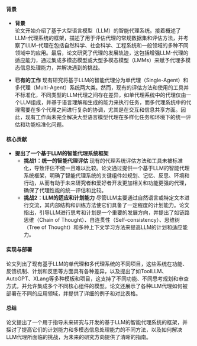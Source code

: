 #### 背景
- **背景**       
    论文开始介绍了基于大型语言模型（LLM）的智能代理系统。接着概述了LLM-代理系统的框架，描述了用于评估代理的常规数据集和评估方法，并考察了LLM-代理在包括自然科学、社会科学、工程系统和一般领域的多种不同领域中的应用。最后，论文研究了代理的发展轨迹，这包括增强LLM-代理的适应能力，通过集成多模态模型或大型多模态模型（LMMs）来赋予代理多模态信息处理能力，并解决遇到的挑战。

- **已有的工作**
    现有研究将基于LLM的智能代理分为单代理（Single-Agent）和多代理（Multi-Agent）系统两大类。然而，现有的评估方法和使用的工具并不标准化，不同类型的LLM代理之间存在差异，如单代理系统中的代理仅由一个LLM组成，并基于语言理解和生成的能力来执行任务，而多代理系统中的代理需要在多个代理之间进行复杂的协调，尤其是在交互和信息共享方面。因此，现有工作尚未完全解决大型语言模型代理在多样化任务和环境下的统一评估和功能标准化问题。

#### 核心贡献
- **提出了一个基于LLM的智能代理系统框架**
    - **挑战1：统一的智能代理评估**
        现有的代理系统评估方法和工具未被标准化，导致评估不统一且难以比较。论文通过提供一个基于LLM的智能代理系统框架，明确了智能代理系统的关键组件如规划、记忆、反思、环境和行动，从而有助于未来研究者和爱好者开发更加相关和功能更强的代理，确保了代理性能的统一评估和比较。
    - **挑战2：LLM的适应和计划能力**
        尽管LLM主要通过自然语言或特定文本进行交流，其内部结构和训练方法使它们具备了一定程度的计划能力。论文指出，引导LLM进行思考和计划是一个重要的发展方向，并提出了如链路思维（Chain of Thought）、自连贯性（Self-consistency）、思维树（Tree of Thought）和多种上下文学习方法来提高LLM的计划和适应能力。

#### 实现与部署
论文列出了现有基于LLM的单代理和多代理系统的不同项目，这些系统在功能、反馈机制、计划和反思等方面具有各种差异，以及提出了如ToolLLM、AutoGPT、XLang等多种模板和项目，这支持了不同功能、不同思考规划和审查方式，并允许集成多个不同核心组件的模型。论文还展示了各种LLM代理如何被部署在不同的应用领域，并提供了详细的例子和对比表格。

#### 总结
论文提出了一个用于指导未来研究与开发的基于LLM的智能代理系统的框架，并探讨了提高它们的计划能力和多模态信息处理能力的不同方法，以及如何解决LLM代理所面临的挑战，为未来的研究方向提供了清晰的指南。